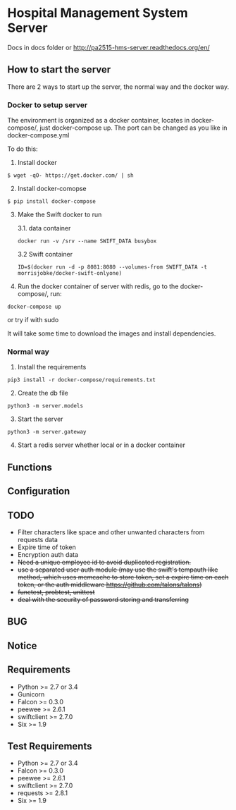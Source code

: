 Hospital Management System Server
================
Docs in docs folder or http://pa2515-hms-server.readthedocs.org/en/

## How to start the server
There are 2 ways to start up the server, the normal way and the docker way.


### Docker to setup server

The environment is organized as a docker container, locates in docker-compose/,
just docker-compose up. The port can be changed as you like in docker-compose.yml

To do this:

1. Install docker
```
$ wget -qO- https://get.docker.com/ | sh
```

2. Install docker-comopse
```
$ pip install docker-compose
```

3. Make the Swift docker to run

    3.1. data container
    ```
    docker run -v /srv --name SWIFT_DATA busybox
    ```
    3.2 Swift container
    ```
    ID=$(docker run -d -p 8081:8080 --volumes-from SWIFT_DATA -t morrisjobke/docker-swift-onlyone)
    ```

4. Run the docker container of server with redis, go to the docker-compose/, run:
```
docker-compose up
```
or try if with sudo

It will take some time to download the images and install dependencies.


### Normal way

1. Install the requirements
```
pip3 install -r docker-compose/requirements.txt
```

2. Create the db file
```
python3 -m server.models
```

3. Start the server
```
python3 -m server.gateway
```

4. Start a redis server whether local or in a docker container

Functions
---------------


Configuration
---------------


TODO
---------------
- Filter characters like space and other unwanted characters from requests data
- Expire time of token
- Encryption auth data
- ~~Need a unique employee id to avoid duplicated registration.~~
- ~~use a separated user auth module (may use the swift's tempauth like method, which uses memcache to store token, set a expire time on each token, or the auth middleware <https://github.com/talons/talons>)~~
- ~~functest, probtest, unittest~~
- ~~deal with the security of password storing and transferring~~


BUG
---------------



Notice
---------------


Requirements
---------------
- Python >= 2.7 or 3.4
- Gunicorn
- Falcon >= 0.3.0
- peewee >= 2.6.1
- swiftclient >= 2.7.0
- Six >= 1.9

Test Requirements
---------------
- Python >= 2.7 or 3.4
- Falcon >= 0.3.0
- peewee >= 2.6.1
- swiftclient >= 2.7.0
- requests >= 2.8.1
- Six >= 1.9
